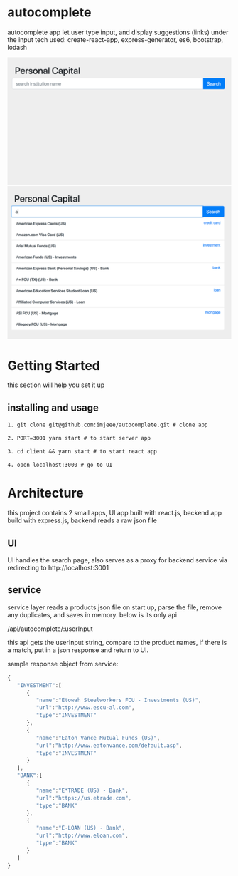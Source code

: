 # autocomplete
autocomplete app let user type input, and display suggestions (links) under the input
tech used: create-react-app, express-generator, es6, bootstrap, lodash

![initial screen](https://github.com/imjeee/autocomplete/blob/master/screenshots/Screen%20Shot%202018-01-30%20at%208.49.15%20PM.png)
![screen with autocomplete suggestions](https://github.com/imjeee/autocomplete/blob/master/screenshots/Screen%20Shot%202018-01-30%20at%208.49.21%20PM.png)

# Getting Started
this section will help you set it up

## installing and usage

```
1. git clone git@github.com:imjeee/autocomplete.git # clone app
```
```
2. PORT=3001 yarn start # to start server app
```
```
3. cd client && yarn start # to start react app
```
```
4. open localhost:3000 # go to UI
```

# Architecture
this project contains 2 small apps, UI app built with react.js, backend app build with express.js, backend reads a raw json file

## UI
UI handles the search page, also serves as a proxy for backend service via redirecting to http://localhost:3001

## service
service layer reads a products.json file on start up, parse the file, remove any duplicates, and saves in memory. below is its only api

/api/autocomplete/:userInput

this api gets the userInput string, compare to the product names, if there is a match, put in a json response and return to UI.

sample response object from service:

``` javascript
{
   "INVESTMENT":[
      {
         "name":"Etowah Steelworkers FCU - Investments (US)",
         "url":"http://www.escu-al.com",
         "type":"INVESTMENT"
      },
      {
         "name":"Eaton Vance Mutual Funds (US)",
         "url":"http://www.eatonvance.com/default.asp",
         "type":"INVESTMENT"
      }
   ],
   "BANK":[
      {
         "name":"E*TRADE (US) - Bank",
         "url":"https://us.etrade.com",
         "type":"BANK"
      },
      {
         "name":"E-LOAN (US) - Bank",
         "url":"http://www.eloan.com",
         "type":"BANK"
      }
   ]
}
```
